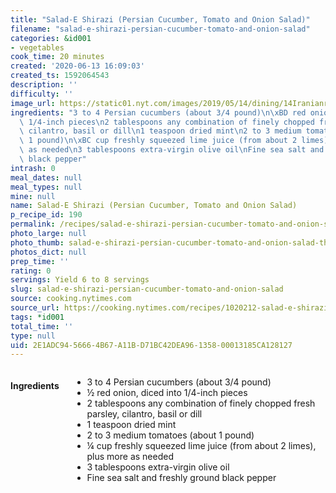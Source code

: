 ```yaml
---
title: "Salad-E Shirazi (Persian Cucumber, Tomato and Onion Salad)"
filename: "salad-e-shirazi-persian-cucumber-tomato-and-onion-salad"
categories: &id001
- vegetables
cook_time: 20 minutes
created: '2020-06-13 16:09:03'
created_ts: 1592064543
description: ''
difficulty: ''
image_url: https://static01.nyt.com/images/2019/05/14/dining/14Iranianrex8/merlin_154113735_00a90a0e-5bb6-4242-89e4-f4fe259545bd-articleLarge.jpg
ingredients: "3 to 4 Persian cucumbers (about 3/4 pound)\n\xBD red onion, diced into\
  \ 1/4-inch pieces\n2 tablespoons any combination of finely chopped fresh parsley,\
  \ cilantro, basil or dill\n1 teaspoon dried mint\n2 to 3 medium tomatoes (about\
  \ 1 pound)\n\xBC cup freshly squeezed lime juice (from about 2 limes), plus more\
  \ as needed\n3 tablespoons extra-virgin olive oil\nFine sea salt and freshly ground\
  \ black pepper"
intrash: 0
meal_dates: null
meal_types: null
mine: null
name: Salad-E Shirazi (Persian Cucumber, Tomato and Onion Salad)
p_recipe_id: 190
permalink: /recipes/salad-e-shirazi-persian-cucumber-tomato-and-onion-salad
photo_large: null
photo_thumb: salad-e-shirazi-persian-cucumber-tomato-and-onion-salad-thumb.jpg
photos_dict: null
prep_time: ''
rating: 0
servings: Yield 6 to 8 servings
slug: salad-e-shirazi-persian-cucumber-tomato-and-onion-salad
source: cooking.nytimes.com
source_url: https://cooking.nytimes.com/recipes/1020212-salad-e-shirazi-persian-cucumber-tomato-and-onion-salad?module=Recipe+of+The+Day&pgType=homepage&action=click
tags: *id001
total_time: ''
type: null
uid: 2E1ADC94-5666-4B67-A11B-D71BC42DEA96-1358-00013185CA128127
---
```

<div class="large-8 medium-7 columns" id="writeup">	</div><!-- #writeup -->
</div><!-- #row-one -->
<div class="row" id="row-two">	<div class="medium-4 small-5 columns" id="ingredients"><h4>Ingredients</h4><div class="box box-ingredients content"><ul>
<li>3 to 4 Persian cucumbers (about 3/4 pound)</li>
<li>½ red onion, diced into 1/4-inch pieces</li>
<li>2 tablespoons any combination of finely chopped fresh parsley, cilantro, basil or dill</li>
<li>1 teaspoon dried mint</li>
<li>2 to 3 medium tomatoes (about 1 pound)</li>
<li>¼ cup freshly squeezed lime juice (from about 2 limes), plus more as needed</li>
<li>3 tablespoons extra-virgin olive oil</li>
<li>Fine sea salt and freshly ground black pepper</li>
</ul>
</div>	</div>	<div class="medium-6 small-7 columns" id="directions">	</div>